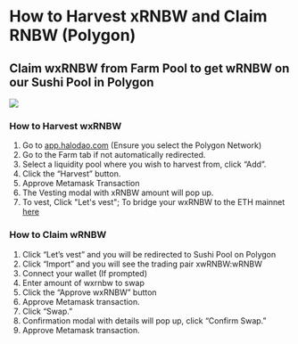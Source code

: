 # How to Harvest xRNBW and Claim RNBW (Polygon)

## Claim wxRNBW from Farm Pool to get wRNBW on our Sushi Pool in Polygon

![](<../../../.gitbook/assets/CleanShot 2021-09-14 at 20.12.38.gif>)

### How to Harvest wxRNBW

1. Go to [app.halodao.com](http://app.halodao.com/) (Ensure you select the Polygon Network)
2. Go to the Farm tab if not automatically redirected.
3. Select a liquidity pool where you wish to harvest from, click “Add”.
4. Click the “Harvest” button.
5. Approve Metamask Transaction
6. The Vesting modal with xRNBW amount will pop up.&#x20;
7. To vest, Click "Let's vest"; To bridge your wxRNBW to the ETH mainnet [here](https://app.halodao.com/#/bridge)

### How to Claim wRNBW

1. Click “Let’s vest” and you will be redirected to Sushi Pool on Polygon
2. Click “Import” and you will see the trading pair xwRNBW:wRNBW
3. Connect your wallet (If prompted)
4. Enter amount of wxrnbw to swap
5. Click the “Approve wxRNBW” button
6. Approve Metamask transaction.
7. Click “Swap.”&#x20;
8. Confirmation modal with details will pop up, click “Confirm Swap.”
9. Approve Metamask transaction.
